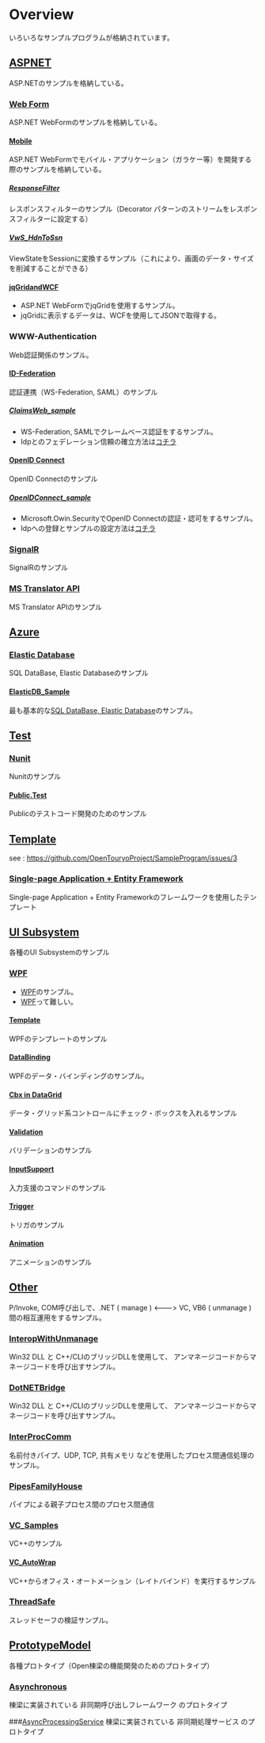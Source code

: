 # Overview
いろいろなサンプルプログラムが格納されています。  

## [ASPNET](https://github.com/OpenTouryoProject/SampleProgram/tree/master/ASPNET/)
ASP.NETのサンプルを格納している。

### [Web Form](https://github.com/OpenTouryoProject/SampleProgram/tree/master/ASPNET/WebForm/)
ASP.NET WebFormのサンプルを格納している。

#### [Mobile](https://github.com/OpenTouryoProject/SampleProgram/tree/master/ASPNET/WebForm/Mobile/)
ASP.NET WebFormでモバイル・アプリケーション（ガラケー等）を開発する際のサンプルを格納している。

##### [ResponseFilter](https://github.com/OpenTouryoProject/SampleProgram/tree/master/ASPNET/WebForm/Mobile/ResponseFilter)
レスポンスフィルターのサンプル（Decorator パターンのストリームをレスポンスフィルターに設定する）

##### [VwS_HdnToSsn]()
ViewStateをSessionに変換するサンプル（これにより、画面のデータ・サイズを削減することができる）

#### [jqGridandWCF](https://github.com/OpenTouryoProject/SampleProgram/tree/master/ASPNET/WebForm/jqGridandWCF/)
- ASP.NET WebFormでjqGridを使用するサンプル。
- jqGridに表示するデータは、WCFを使用してJSONで取得する。

### WWW-Authentication
Web認証関係のサンプル。

#### [ID-Federation](https://github.com/OpenTouryoProject/SampleProgram/tree/master/ASPNET/ID-Federation/)
認証連携（WS-Federation, SAML）のサンプル

##### [ClaimsWeb_sample](https://github.com/OpenTouryoProject/SampleProgram/tree/master/ASPNET/ID-Federation/ClaimsWeb_sample)
- WS-Federation, SAMLでクレームベース認証をするサンプル。
- Idpとのフェデレーション信頼の確立方法は[コチラ](http://techinfoofmicrosofttech.osscons.jp/index.php?WIF#x7272b98)

#### [OpenID Connect](https://github.com/OpenTouryoProject/SampleProgram/tree/master/ASPNET/OpenID_Connect/)
OpenID Connectのサンプル

##### [OpenIDConnect_sample](https://github.com/OpenTouryoProject/SampleProgram/tree/master/ASPNET/OpenID_Connect/OpenIDConnect_sample)
- Microsoft.Owin.SecurityでOpenID Connectの認証・認可をするサンプル。
- Idpへの登録とサンプルの設定方法は[コチラ](http://techinfoofmicrosofttech.osscons.jp/index.php?OpenID%20Connect#i4f26644)

### [SignalR](https://github.com/OpenTouryoProject/SampleProgram/tree/master/ASPNET/SignalR/)
SignalRのサンプル

### [MS Translator API](https://github.com/OpenTouryoProject/SampleProgram/tree/master/ASPNET/MSTranslatorAPI/)
MS Translator APIのサンプル

## [Azure](https://github.com/OpenTouryoProject/SampleProgram/tree/master/Azure/)

### [Elastic Database](https://github.com/OpenTouryoProject/SampleProgram/tree/master/Azure/ElasticDatabase/)
SQL DataBase, Elastic Databaseのサンプル

#### [ElasticDB_Sample](https://github.com/OpenTouryoProject/SampleProgram/tree/master/Azure/ElasticDatabase/ElasticDB_Sample/)
最も基本的な[SQL DataBase, Elastic Database](http://techinfoofmicrosofttech.osscons.jp/index.php?Elastic%20Scale%2C%20Elastic%20Database%20Pool)のサンプル。

## [Test](https://github.com/OpenTouryoProject/SampleProgram/tree/master/)
### [Nunit](https://github.com/OpenTouryoProject/SampleProgram/tree/master/Nunit/)
Nunitのサンプル

#### [Public.Test](https://github.com/OpenTouryoProject/SampleProgram/tree/master/Nunit/Public.Test/)
Publicのテストコード開発のためのサンプル

## [Template](https://github.com/OpenTouryoProject/SampleProgram/tree/master/Template/)
see : https://github.com/OpenTouryoProject/SampleProgram/issues/3

### [Single-page Application + Entity Framework](https://github.com/OpenTouryoProject/SampleProgram/tree/master/Template/SPA_WebAPI_EF/)
Single-page Application + Entity Frameworkのフレームワークを使用したテンプレート

## [UI Subsystem](https://github.com/OpenTouryoProject/SampleProgram/tree/master/UISubsystem/)
各種のUI Subsystemのサンプル

### [WPF](https://github.com/OpenTouryoProject/SampleProgram/tree/master/UISubsystem/WPF/)
- [WPF](http://techinfoofmicrosofttech.osscons.jp/index.php?WPF)のサンプル。
- [WPF](http://techinfoofmicrosofttech.osscons.jp/index.php?WPF)って難しい。

#### [Template](https://github.com/OpenTouryoProject/SampleProgram/tree/master/UISubsystem/WPF/Template/)
WPFのテンプレートのサンプル

#### [DataBinding](https://github.com/OpenTouryoProject/SampleProgram/tree/master/UISubsystem/WPF/DataBinding/)
WPFのデータ・バインディングのサンプル。

#### [Cbx in DataGrid](https://github.com/OpenTouryoProject/SampleProgram/tree/master/UISubsystem/WPF/Cbx%20in%20DataGrid/)
データ・グリッド系コントロールにチェック・ボックスを入れるサンプル

#### [Validation](https://github.com/OpenTouryoProject/SampleProgram/tree/master/UISubsystem/WPF/Validation/)
バリデーションのサンプル

#### [InputSupport](https://github.com/OpenTouryoProject/SampleProgram/tree/master/UISubsystem/WPF/InputSupport/)
入力支援のコマンドのサンプル

#### [Trigger](https://github.com/OpenTouryoProject/SampleProgram/tree/master/UISubsystem/WPF/Trigger/)
トリガのサンプル

#### [Animation](https://github.com/OpenTouryoProject/SampleProgram/tree/master/UISubsystem/WPF/Animation/)
アニメーションのサンプル

## [Other](https://github.com/OpenTouryoProject/SampleProgram/tree/master/Other/DotNETBridge/)
P/Invoke, COM呼び出しで、.NET ( manage ) <---> VC, VB6 ( unmanage ) 間の相互運用をするサンプル。

### [InteropWithUnmanage](https://github.com/OpenTouryoProject/SampleProgram/tree/master/Other/InteropWithUnmanage/)
Win32 DLL と C++/CLIのブリッジDLLを使用して、 アンマネージコードからマネージコードを呼び出すサンプル。

### [DotNETBridge](https://github.com/OpenTouryoProject/SampleProgram/tree/master/Other/DotNETBridge/)
Win32 DLL と C++/CLIのブリッジDLLを使用して、 アンマネージコードからマネージコードを呼び出すサンプル。

### [InterProcComm](InterProcComm>https://github.com/OpenTouryoProject/SampleProgram/tree/master/Other/InterProcComm/)
名前付きパイプ、UDP, TCP, 共有メモリ などを使用したプロセス間通信処理のサンプル。

### [PipesFamilyHouse](https://github.com/OpenTouryoProject/SampleProgram/tree/master/Other/PipesFamilyHouse)
パイプによる親子プロセス間のプロセス間通信

### [VC_Samples](https://github.com/OpenTouryoProject/SampleProgram/tree/master/Other/VC_Samples)
VC++のサンプル

#### [VC_AutoWrap](https://github.com/OpenTouryoProject/SampleProgram/tree/master/Other/VC_Samples/VC_AutoWrap)
VC++からオフィス・オートメーション（レイトバインド）を実行するサンプル

### [ThreadSafe](https://github.com/OpenTouryoProject/SampleProgram/tree/master/Other/ThreadSafe/)
スレッドセーフの検証サンプル。

## [PrototypeModel](https://github.com/OpenTouryoProject/SampleProgram/tree/master/PrototypeModel)
各種プロトタイプ（Open棟梁の機能開発のためのプロトタイプ）

### [Asynchronous](https://github.com/OpenTouryoProject/SampleProgram/tree/master/Other/Asynchronous)
棟梁に実装されている 非同期呼び出しフレームワーク のプロトタイプ

###[AsyncProcessingService](https://github.com/OpenTouryoProject/SampleProgram/tree/master/PrototypeModel/AsyncProcessingService/)
棟梁に実装されている 非同期処理サービス のプロトタイプ
